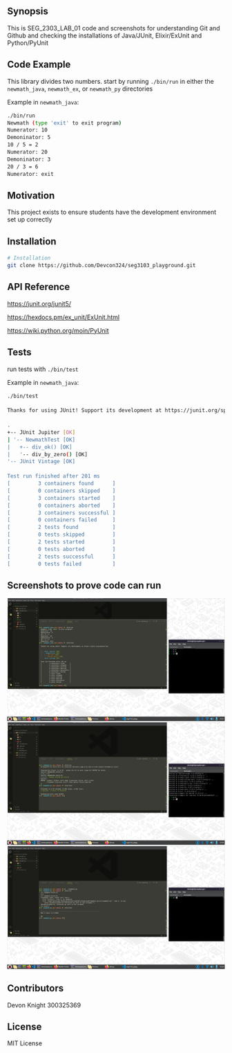 ## Synopsis

This is SEG_2303_LAB_01 code and screenshots for understanding Git and Github and checking the installations of Java/JUnit, Elixir/ExUnit and Python/PyUnit

## Code Example

This library divides two numbers. start by running `./bin/run` in either the `newmath_java`, `newmath_ex`, or `newmath_py` directories

Example in `newmath_java`:

```bash
./bin/run 
Newmath (type 'exit' to exit program)
Numerator: 10
Demoninator: 5
10 / 5 = 2
Numerator: 20
Demoninator: 3
20 / 3 = 6
Numerator: exit
```

## Motivation

This project exists to ensure students have the development environment set up correctly

## Installation

```bash
# Installation
git clone https://github.com/Devcon324/seg3103_playground.git
```

## API Reference

https://junit.org/junit5/

https://hexdocs.pm/ex_unit/ExUnit.html

https://wiki.python.org/moin/PyUnit

## Tests

run tests with `./bin/test`

Example in `newmath_java`:

```bash
./bin/test        

Thanks for using JUnit! Support its development at https://junit.org/sponsoring

.
+-- JUnit Jupiter [OK]
| '-- NewmathTest [OK]
|   +-- div_ok() [OK]
|   '-- div_by_zero() [OK]
'-- JUnit Vintage [OK]

Test run finished after 201 ms
[         3 containers found      ]
[         0 containers skipped    ]
[         3 containers started    ]
[         0 containers aborted    ]
[         3 containers successful ]
[         0 containers failed     ]
[         2 tests found           ]
[         0 tests skipped         ]
[         2 tests started         ]
[         0 tests aborted         ]
[         2 tests successful      ]
[         0 tests failed          ]
```

## Screenshots to prove code can run

![Java_Test](assets/newmath_java.png)
![Elixir_Test](assets/newmath_ex.png)
![Python_Test](assets/newmath_py.png)

## Contributors

Devon Knight
300325369

## License

MIT License